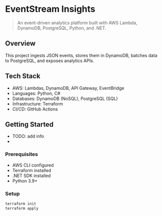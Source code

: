 ﻿# EventStream Insights

> An event-driven analytics platform built with AWS Lambda, DynamoDB, PostgreSQL, Python, and .NET.

## Overview

This project ingests JSON events, stores them in DynamoDB, batches data to PostgreSQL, and exposes analytics APIs.

## Tech Stack

- AWS: Lambdas, DynamoDB, API Gateway, EventBridge
- Languages: Python, C#
- Databases: DynamoDB (NoSQL), PostgreSQL (SQL)
- Infrastructure: Terraform
- CI/CD: GitHub Actions

## Getting Started
- TODO: add info
- 
### Prerequisites

- AWS CLI configured
- Terraform installed
- .NET SDK installed
- Python 3.9+

### Setup

```bash
terraform init
terraform apply
